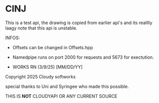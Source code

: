 # CINJ

This is a test api, the drawing is copied from earlier api's and its realllly laagy
note that this api is unstable. 

INFOS:


- Offsets can be changed in Offsets.hpp
- Namedpipe runs on port 2000 for requests and 5673 for exectution.

- WORKS RN (3/9/25) [MM/DD/YY]

Copyright 2025 Cloudy softworks

special thanks to Uni and Syringee who made this possible.


THIS IS **NOT** CLOUDYAPI OR ANY CURRENT SOURCE
